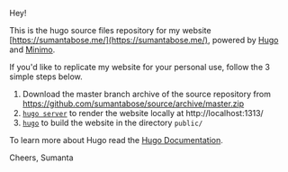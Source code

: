 Hey!

This is the hugo source files repository for my website [https://sumantabose.me/](https://sumantabose.me/), powered by [Hugo](https://gohugo.io) and [Minimo](https://themes.gohugo.io/minimo/).

If you'd like to replicate my website for your personal use, follow the 3 simple steps below.

1. Download the master branch archive of the source repository from https://github.com/sumantabose/source/archive/master.zip
2. [`hugo server`](https://gohugo.io/commands/hugo_server/) to render the website locally at http://localhost:1313/
3. [`hugo`](https://gohugo.io/commands/hugo/) to build the website in the directory `public/`

To learn more about Hugo read the [Hugo Documentation](https://gohugo.io/documentation/).

Cheers,
Sumanta
